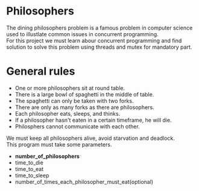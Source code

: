 # Philosophers
The dining philosophers problem is a famous problem in computer science used to illustlate common issues in concurrent programming.  
For this project we must learn abour concurrent programming and find solution to solve this problem using threads and mutex for mandatory part.<br>

# General rules
+ One or more philosophers sit at round table.
+ There is a large bowl of spaghetti in the middle of table.
+ The spaghetti can only be taken with two forks.
+ There are only as many forks as there are philosophers.
+ Each philosopher eats, sleeps, and thinks.
+ If a philosopher hasn't eaten in a certain timeframe, he will die.
+ Philosphers cannot communicate with each other.

We must keep all philosophers alive, avoid starvation and deadlock.<br>
This program must take some parameters.
+ **number_of_philosophers**
+ time_to_die
+ time_to_eat
+ time_to_sleep
+ number_of_times_each_philosopher_must_eat(optional)
